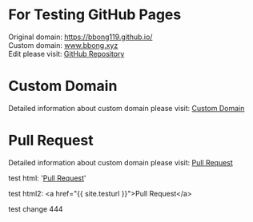 # For Testing GitHub Pages
  Original domain: https://bbong119.github.io/  
  Custom domain: www.bbong.xyz  
  Edit please visit: [GitHub Repository](https://github.com/BBong119/bbong119.github.io/blob/master/README.md)  


# Custom Domain
  Detailed information about custom domain please visit: [Custom Domain](customDomain.md) 
  
# Pull Request
  Detailed information about custom domain please visit: <a href="{{ site.testurl }}">Pull Request</a>  
  
  test html: '<a href="{{ site.testurl }}">Pull Request</a>'    
  
  test html2: &lt;a href="{{ site.testurl }}"&gt;Pull Request&lt;/a&gt;
  
test change 444
